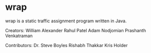 # wrap
wrap is a static traffic assignment program written in Java.

Creators:
William Alexander
Rahul Patel
Adam Nodjomian
Prashanth Venkatraman

Contributors:
Dr. Steve Boyles
Rishabh Thakkar
Kris Holder
